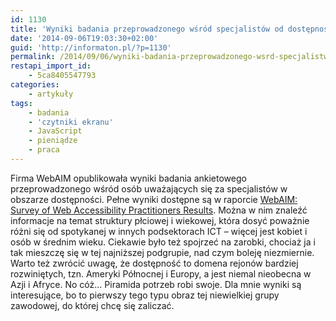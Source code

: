 ```yaml
---
id: 1130
title: 'Wyniki badania przeprowadzonego wśród specjalistów od dostępności'
date: '2014-09-06T19:03:30+02:00'
guid: 'http://informaton.pl/?p=1130'
permalink: /2014/09/06/wyniki-badania-przeprowadzonego-wsrd-specjalistw-od-dostepnosci/
restapi_import_id:
    - 5ca8405547793
categories:
    - artykuły
tags:
    - badania
    - 'czytniki ekranu'
    - JavaScript
    - pieniądze
    - praca
---
```


Firma WebAIM opublikowała wyniki badania ankietowego przeprowadzonego wśród osób uważających się za specjalistów w obszarze dostępności. Pełne wyniki dostępne są w raporcie [WebAIM: Survey of Web Accessibility Practitioners Results](http://webaim.org/projects/practitionersurvey/). Można w nim znaleźć informacje na temat struktury płciowej i wiekowej, która dosyć poważnie różni się od spotykanej w innych podsektorach ICT – więcej jest kobiet i osób w średnim wieku. Ciekawie było też spojrzeć na zarobki, chociaż ja i tak mieszczę się w tej najniższej podgrupie, nad czym boleję niezmiernie. Warto też zwrócić uwagę, że dostępność to domena rejonów bardziej rozwiniętych, tzn. Ameryki Północnej i Europy, a jest niemal nieobecna w Azji i Afryce. No cóż… Piramida potrzeb robi swoje. Dla mnie wyniki są interesujące, bo to pierwszy tego typu obraz tej niewielkiej grupy zawodowej, do której chcę się zaliczać.
